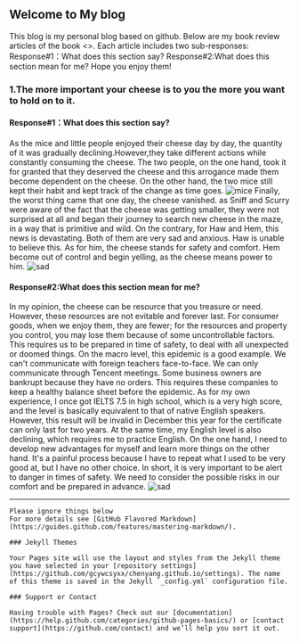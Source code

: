 ## Welcome to My blog

This blog is my personal blog based on github.
Below are my book review articles of the book <<Who Moved My Cheese>>.
Each article includes two sub-responses:
	Response#1：What does this section say?
	Response#2:What does this section mean for me?
Hope you enjoy them!


### 1.The more important your cheese is to you the more you want to hold on to it.

#### Response#1：What does this section say?
As the mice and little people enjoyed their cheese day by day, the quantity of it was gradually declining.However,they take different actions while constantly consuming the cheese.
The two people, on the one hand, took it for granted that they deserved the cheese and this arrogance made them become dependent on the cheese. On the other hand, the two mice still kept their habit and kept track of the change as time goes. 
![mice](https://ns-strategy.cdn.bcebos.com/ns-strategy/upload/fc_big_pic/part-00418-2167.jpg)
Finally, the worst thing came that one day, the cheese vanished. as Sniff and Scurry were aware of the fact that the cheese was getting smaller, they were not surprised at all and began their journey to search new cheese in the maze, in a way that is primitive and wild.
On the contrary, for Haw and Hem, this news is devastating. Both of them are very sad and anxious. Haw is unable to believe this. As for him, the cheese stands for safety and comfort. Hem become out of control and begin yelling, as the cheese means power to him.
![sad](https://ss2.bdstatic.com/70cFvnSh_Q1YnxGkpoWK1HF6hhy/it/u=2214943561,1139467585&fm=26&gp=0.jpg)
#### Response#2:What does this section mean for me?
In my opinion, the cheese can be resource that you treasure or need. However, these resources are not evitable and forever last. For consumer goods, when we enjoy them, they are fewer; for the resources and property you control, you may lose them because of some uncontrollable factors. This requires us to be prepared in time of safety, to deal with all unexpected or doomed things. 
On the macro level, this epidemic is a good example. We can't communicate with foreign teachers face-to-face. We can only communicate through Tencent meetings. Some business owners are bankrupt because they have no orders. This requires these companies to keep a healthy balance sheet before the epidemic. As for my own experience, I once got IELTS 7.5 in high school, which is a very high score, and the level is basically equivalent to that of native English speakers. However, this result will be invalid in December this year for the certificate can only last for two years. At the same time, my English level is also declining, which requires me to practice English. On the one hand, I need to develop new advantages for myself and learn more things on the other hand. It's a painful process because I have to repeat what I used to be very good at, but I have no other choice. In short, it is very important to be alert to danger in times of safety. We need to consider the possible risks in our comfort and be prepared in advance. 
![sad](https://ss1.bdstatic.com/70cFvXSh_Q1YnxGkpoWK1HF6hhy/it/u=1917652777,3191411158&fm=15&gp=0.jpg)

---------------------------------------------------------------------------------------

















```
Please ignore things below
For more details see [GitHub Flavored Markdown](https://guides.github.com/features/mastering-markdown/).

### Jekyll Themes

Your Pages site will use the layout and styles from the Jekyll theme you have selected in your [repository settings](https://github.com/gcywcsyxx/chenyang.github.io/settings). The name of this theme is saved in the Jekyll `_config.yml` configuration file.

### Support or Contact

Having trouble with Pages? Check out our [documentation](https://help.github.com/categories/github-pages-basics/) or [contact support](https://github.com/contact) and we’ll help you sort it out.
